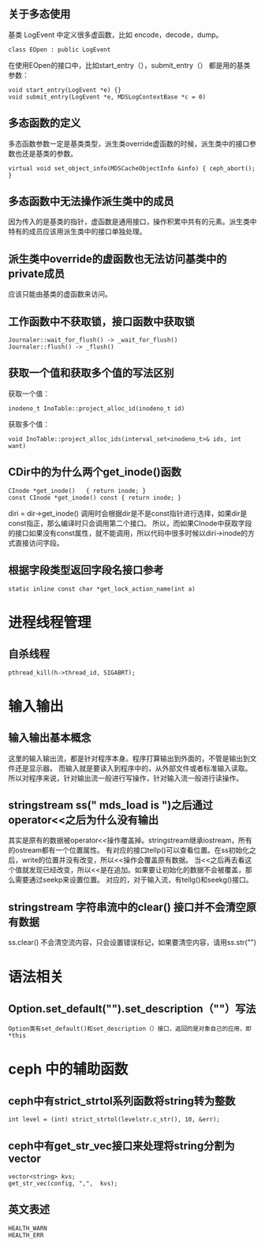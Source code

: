 ## 关于多态使用
基类  LogEvent 中定义很多虚函数，比如 encode，decode，dump。
```
class EOpen : public LogEvent
```
在使用EOpen的接口中，比如start_entry（），submit_entry（） 都是用的基类参数：

```
void start_entry(LogEvent *e) {}
void submit_entry(LogEvent *e, MDSLogContextBase *c = 0) 
```

## 多态函数的定义

多态函数参数一定是基类类型，派生类override虚函数的时候，派生类中的接口参数也还是基类的参数。

```
virtual void set_object_info(MDSCacheObjectInfo &info) { ceph_abort(); }
```

## 多态函数中无法操作派生类中的成员

因为传入的是基类的指针，虚函数是通用接口，操作积累中共有的元素。派生类中特有的成员应该用派生类中的接口单独处理。


## 派生类中override的虚函数也无法访问基类中的private成员

应该只能由基类的虚函数来访问。

## 工作函数中不获取锁，接口函数中获取锁
```
Journaler::wait_for_flush() -> _wait_for_flush()
Journaler::flush() -> _flush()
```

## 获取一个值和获取多个值的写法区别

获取一个值：
```
inodeno_t InoTable::project_alloc_id(inodeno_t id) 
```
获取多个值：
```
void InoTable::project_alloc_ids(interval_set<inodeno_t>& ids, int want) 
```

## CDir中的为什么两个get_inode()函数
```
CInode *get_inode()   { return inode; }
const CInode *get_inode() const { return inode; }
``` 
diri = dir->get_inode() 调用时会根据dir是不是const指针进行选择，如果dir是const指正，那么编译时只会调用第二个接口。 所以，而如果CInode中获取字段的接口如果没有const属性，就不能调用，所以代码中很多时候以diri->inode的方式直接访问字段。

## 根据字段类型返回字段名接口参考
```
static inline const char *get_lock_action_name(int a)
```
# 进程线程管理
## 自杀线程
```
pthread_kill(h->thread_id, SIGABRT);
```

# 输入输出
## 输入输出基本概念

这里的输入输出流，都是针对程序本身。程序打算输出到外面的，不管是输出到文件还是显示器。
而输入就是要读入到程序中的，从外部文件或者标准输入读取。
所以对程序来说，针对输出流一般进行写操作，针对输入流一般进行读操作。

## stringstream ss(" mds_load is ")之后通过operator<<之后为什么没有输出

其实是原有的数据被operator<<操作覆盖掉。stringstream继承iostream，所有的ostream都有一个位置属性。
有对应的接口tellp()可以查看位置。在ss初始化之后，write的位置并没有改变，所以<<操作会覆盖原有数据。
当<<之后再去看这个值就发现已经改变，所以<<是在追加。如果要让初始化的数据不会被覆盖，那么需要通过seekp来设置位置。
对应的，对于输入流，有tellg()和seekg()接口。

## stringstream 字符串流中的clear() 接口并不会清空原有数据
ss.clear() 不会清空流内容，只会设置错误标记，如果要清空内容，请用ss.str("")


# 语法相关
## Option.set_default("").set_description（""）写法
```
Option类有set_default()和set_description（）接口，返回的是对象自己的应用，即*this
```

# ceph 中的辅助函数
## ceph中有strict_strtol系列函数将string转为整数
``` 
int level = (int) strict_strtol(levelstr.c_str(), 10, &err);
```

## ceph中有get_str_vec接口来处理将string分割为vector
```
vector<string> kvs;
get_str_vec(config, ",",  kvs);
```

## 英文表述
```
HEALTH_WARN
HEALTH_ERR
```

